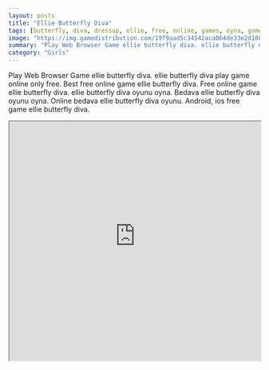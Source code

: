 ```yaml
---
layout: posts
title: "Ellie Butterfly Diva"
tags: [butterfly, diva, dressup, ellie, free, online, games, oyna, game, free, games, play, play, games]
image: "https://img.gamedistribution.com/19f9aad5c34542aca064de33e2d108eb.jpg"
summary: "Play Web Browser Game ellie butterfly diva. ellie butterfly diva play game online only free. Best free online game ellie butterfly diva. Free online game ellie butterfly diva. ellie butterfly diva oyunu oyna. Bedava ellie butterfly diva oyunu oyna. Online bedava ellie butterfly diva oyunu. Android, ios free game ellie butterfly diva."
category: "Girls"
---
```


Play Web Browser Game ellie butterfly diva. ellie butterfly diva play game online only free. Best free online game ellie butterfly diva. Free online game ellie butterfly diva. ellie butterfly diva oyunu oyna. Bedava ellie butterfly diva oyunu oyna. Online bedava ellie butterfly diva oyunu. Android, ios free game ellie butterfly diva.

<iframe width="100%" height="480px;" src="https://html5.gamedistribution.com/19f9aad5c34542aca064de33e2d108eb/"></iframe>